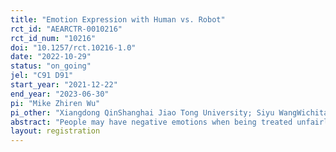 ```yaml
---
title: "Emotion Expression with Human vs. Robot"
rct_id: "AEARCTR-0010216"
rct_id_num: "10216"
doi: "10.1257/rct.10216-1.0"
date: "2022-10-29"
status: "on_going"
jel: "C91 D91"
start_year: "2021-12-22"
end_year: "2023-06-30"
pi: "Mike Zhiren Wu"
pi_other: "Xiangdong QinShanghai Jiao Tong University; Siyu WangWichita State University; Xuechun FengShanghai Jiao Tong University"
abstract: "People may have negative emotions when being treated unfairly. In this project, we investigate whether different communication protocols can be effective in moderating such negative emotions in comparison to when such communication opportunities are not available. We test several scenarios where such negative emotions can be expressed through n human-human/ human-robot interactions. The evidence can shed light on the effectiveness of the widespread use of robot customer service."
layout: registration
---
```


